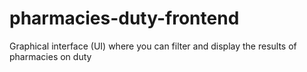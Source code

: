 # pharmacies-duty-frontend
Graphical interface (UI) where you can filter and display the results of pharmacies on duty

